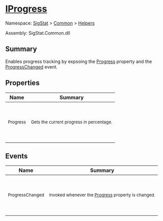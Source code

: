# [IProgress](./IProgress.md)

Namespace: [SigStat]() > [Common](./../README.md) > [Helpers](./README.md)

Assembly: SigStat.Common.dll

## Summary
Enables progress tracking by expsoing the [Progress](https://github.com/hargitomi97/sigstat/blob/master/docs/md/SigStat/Common/Helpers/IProgress.md) property and the [ProgressChanged](https://github.com/hargitomi97/sigstat/blob/master/docs/md/SigStat/Common/Helpers/IProgress.md) event.

## Properties

| Name | Summary | 
| --- | --- | 
| <p>&nbsp;</p><sub>Progress</sub><p>&nbsp;</p>| <p>&nbsp;</p><sub>Gets the current progress in percentage.</sub><p>&nbsp;</p>| <br>


## Events

| Name | Summary | 
| --- | --- | 
| <p>&nbsp;</p><sub>ProgressChanged</sub><p>&nbsp;</p>| <p>&nbsp;</p><sub>Invoked whenever the [Progress](https://github.com/hargitomi97/sigstat/blob/master/docs/md/SigStat/Common/Helpers/IProgress.md) property is changed.</sub><p>&nbsp;</p>| <br>


